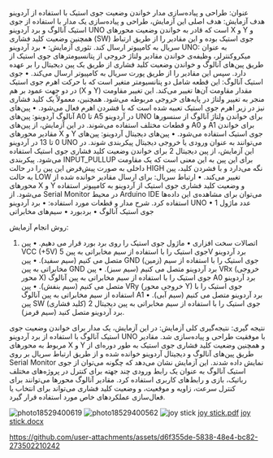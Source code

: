 عنوان: 
طراحی و پیاده‌سازی مدار خواندن وضعیت جوی استیک با استفاده از آردوینو
هدف آزمایش:
هدف اصلی این آزمایش، طراحی و پیاده‌سازی یک مدار با استفاده از جوی استیک آنالوگ و برد آردوینو UNO است که قادر به خواندن وضعیت محورهای X و Y و همچنین وضعیت کلید فشاری (SW) جوی استیک بوده و این مقادیر را از طریق ارتباط سریال به کامپیوتر ارسال کند.
تئوری آزمایش:
•	برد آردوینو UNO: به عنوان میکروکنترلر، وظیفه‌ی خواندن مقادیر ولتاژ خروجی از پتانسیومترهای جوی استیک از طریق پین‌های آنالوگ و خواندن وضعیت کلید فشاری از طریق یک پین دیجیتال را بر عهده دارد. سپس این مقادیر را از طریق پورت سریال به کامپیوتر ارسال می‌کند.
•	جوی استیک آنالوگ: این قطعه شامل دو پتانسیومتر متغیر است که با حرکت اهرم جوی استیک در دو جهت عمود بر هم (X و Y) مقدار مقاومت آن‌ها تغییر می‌کند. این تغییر مقاومت منجر به تغییر ولتاژ در پایه‌های خروجی مربوطه می‌شود. همچنین، معمولاً یک کلید فشاری نیز در زیر اهرم جوی استیک تعبیه شده است که با فشردن اهرم فعال می‌شود.
•	پین‌های آنالوگ آردوینو: پین‌های A0 تا A5 در آردوینو UNO برای خواندن ولتاژ آنالوگ از سنسورها و قطعات مختلف استفاده می‌شوند. در این آزمایش، از پین‌های A0 و A1 برای خواندن مقادیر محورهای X و Y جوی استیک استفاده می‌شود.
•	پین‌های دیجیتال آردوینو: پین‌های 0 تا 13 در آردوینو UNO می‌توانند به عنوان ورودی یا خروجی دیجیتال پیکربندی شوند. در این آزمایش، از پین دیجیتال 2 برای خواندن وضعیت کلید فشاری جوی استیک استفاده می‌شود. پیکربندی INPUT_PULLUP برای این پین به این معنی است که یک مقاومت داخلی به صورت پیش‌فرض این پین را در حالت HIGH نگه می‌دارد و با فشردن کلید، پین به حالت LOW تغییر می‌کند.
•	ارتباط سریال: برای ارسال مقادیر خوانده شده از محورهای X و Y و وضعیت کلید فشاری جوی استیک از آردوینو به کامپیوتر استفاده می‌شود. از Serial Monitor در محیط Arduino IDE می‌توان برای مشاهده‌ی این داده‌ها استفاده کرد.
شرح مدار و قطعات مورد استفاده:
•	برد آردوینو UNO
•	1 عدد ماژول جوی استیک آنالوگ
•	بردبورد
•	سیم‌های مخابراتی 

روش انجام آزمایش:
1.	اتصالات سخت افزاری
•   ماژول جوی استیک را روی برد بورد قرار می دهیم.
•   پین VCC (+5V) جوی استیک را با استفاده از سیم مخابراتی به پین 5V برد آردوینو متصل می کنیم (سیم سفید). 
•   پین GND (زمین) جوی استیک را با استفاده از سیم مخابراتی به پین GND برد آردوینو متصل می کنیم (سیم سبز). 
•   پین VRx (خروجی محور X) جوی استیک را با استفاده از سیم مخابراتی به پین آنالوگ A0 برد آردوینو متصل می کنیم (سیم بنفش). 
•   پین VRy (خروجی محور Y) جوی استیک را با استفاده از سیم مخابراتی به پین آنالوگ A1 برد آردوینو متصل می کنیم (سیم آبی). 
•   پین SW (کلید فشاری) جوی استیک را با استفاده از سیم مخابراتی به پین دیجیتال 2 برد آردوینو متصل کنید (سیم قرمز).

نتیجه گیری:
نتیجه‌گیری کلی آزمایش: در این آزمایش، یک مدار برای خواندن وضعیت جوی استیک آنالوگ با استفاده از برد آردوینو UNO با موفقیت طراحی و پیاده‌سازی شد. مقادیر مربوط به محورهای X و Y و همچنین وضعیت کلید فشاری جوی استیک به طور دوره‌ای از طریق پین‌های آنالوگ و دیجیتال آردوینو خوانده شده و از طریق ارتباط سریال بر روی Serial Monitor نمایش داده شدند. این آزمایش نشان می‌دهد که چگونه می‌توان از جوی استیک آنالوگ به عنوان یک رابط ورودی چند جهته برای کنترل در پروژه‌های مختلف رباتیک، بازی و رابط‌های کاربری استفاده کرد. مقادیر آنالوگ محورها می‌توانند برای کنترل سرعت، زاویه و موقعیت، و وضعیت کلید فشاری می‌تواند برای انتخاب یا فعال‌سازی عملکردهای خاص مورد استفاده قرار گیرد.





![photo18529400619](https://github.com/user-attachments/assets/6492cd5c-8138-4816-a1ff-96a5d0ea6ef0)
![photo18529400562](https://github.com/user-attachments/assets/40d762ab-bbf6-414a-b245-8a316a4ba6f9)
![joy stick](https://github.com/user-attachments/assets/f5b8409a-a8ec-452d-9230-9d5802ade936)
[joy stick.pdf](https://github.com/user-attachments/files/20194429/joy.stick.pdf)
[joy stick.docx](https://github.com/user-attachments/files/20194427/joy.stick.docx)


https://github.com/user-attachments/assets/d6f355de-5838-48e4-bc82-273502210242

